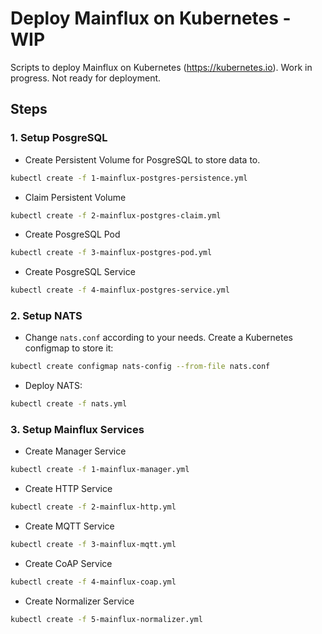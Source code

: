 # Deploy Mainflux on Kubernetes - WIP
Scripts to deploy Mainflux on Kubernetes (https://kubernetes.io). Work in progress. Not ready for deployment.

## Steps

### 1. Setup PosgreSQL 
- Create Persistent Volume for PosgreSQL to store data to.
```bash 
kubectl create -f 1-mainflux-postgres-persistence.yml
```
- Claim Persistent Volume
```bash
kubectl create -f 2-mainflux-postgres-claim.yml
```
- Create PosgreSQL Pod
```bash
kubectl create -f 3-mainflux-postgres-pod.yml
```
- Create PosgreSQL Service
```bash
kubectl create -f 4-mainflux-postgres-service.yml
```

### 2. Setup NATS
- Change `nats.conf` according to your needs.
Create a Kubernetes configmap to store it:
```bash
kubectl create configmap nats-config --from-file nats.conf
```
- Deploy NATS:
```bash
kubectl create -f nats.yml
```

### 3. Setup Mainflux Services
- Create Manager Service
```bash
kubectl create -f 1-mainflux-manager.yml
```	
- Create HTTP Service
```bash
kubectl create -f 2-mainflux-http.yml
```
- Create MQTT Service
```bash
kubectl create -f 3-mainflux-mqtt.yml
```
- Create CoAP Service
```bash
kubectl create -f 4-mainflux-coap.yml
```
- Create Normalizer Service
```bash
kubectl create -f 5-mainflux-normalizer.yml
```